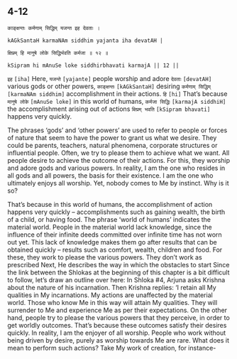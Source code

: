 ## 4-12


```shloka-sa
काङ्क्षन्तः कर्मणाम् सिद्धिम् यजन्त इह देवताः ।
```
```shloka-sa-hk
kAGkSantaH karmaNAm siddhim yajanta iha devatAH |
```
```shloka-sa
क्षिप्रम् हि मानुषे लोके सिद्धिर्भवति कर्मजा ॥ १२ ॥
```
```shloka-sa-hk
kSipram hi mAnuSe loke siddhirbhavati karmajA || 12 ||
```

`इह` `[iha]` Here, `यजन्ते` `[yajante]` people worship and adore `देवताः` `[devatAH]` various gods or other powers, `काङ्क्षन्तः` `[kAGkSantaH]` desiring `कर्मणाम् सिद्धिम्` `[karmaNAm siddhim]` accomplishment in their actions. `हि` `[hi]` That’s because `मानुषे लोके` `[mAnuSe loke]` in this world of humans, `कर्मजा सिद्धिः` `[karmajA siddhiH]` the accomplishment arising out of actions `क्षिप्रम् भवति` `[kSipram bhavati]` happens very quickly.

The phrases ‘gods’ and ‘other powers’ are used to refer to people or forces of nature that seem to have the power to grant us what we desire. They could be parents, teachers, natural phenomena, corporate structures or influential people. Often, we try to please them to achieve what we want.
All people desire to achieve the outcome of their actions. For this, they worship and adore gods and various powers. In reality, I am the one who resides in all gods and all powers, the basis for their existence. I am the one who ultimately enjoys all worship. Yet, nobody comes to Me by instinct. Why is it so?



That’s because in this world of humans, the accomplishment of action happens very quickly – accomplishments such as gaining wealth, the birth of a child, or having food.
The phrase ‘world of humans’ indicates the material world. People in the material world lack knowledge, since the influence of their infinite deeds committed over infinite time has not worn out yet. This lack of knowledge makes them go after results that can be obtained quickly – results such as comfort, wealth, children and food. For these, they work to please the various powers. They don’t work as prescribed 
Next, He describes the way in which the obstacles to start 
Since the link between the Shlokas at the beginning of this chapter is a bit difficult to follow, let’s draw an outline over here: In Shloka #4, Arjuna asks Krishna about the nature of his incarnation. Then Krishna replies: ‘I retain all My qualities in My incarnations. My actions are unaffected by the material world. Those who know Me in this way will attain My qualities. They will surrender to Me and experience Me as per their expectations. On the other hand, people try to please the various powers that they perceive, in order to get worldly outcomes. That’s because these outcomes satisfy their desires quickly. In reality, I am the enjoyer of all worship. People who work without being driven by desire, purely as worship towards Me are rare. 
What does it mean to perform such actions? Take My work of creation, for instance- 

